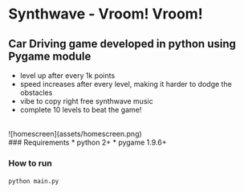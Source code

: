 # Synthwave - Vroom! Vroom!
## Car Driving game developed in python using **Pygame module**
* level up after every 1k points
* speed increases after every level, making it harder to dodge the obstacles
* vibe to copy right free synthwave music
* complete 10 levels to beat the game!
<br>
![homescreen](assets/homescreen.png)
<br>
### Requirements
* python 2+
* pygame 1.9.6+

### How to run
`python main.py`
